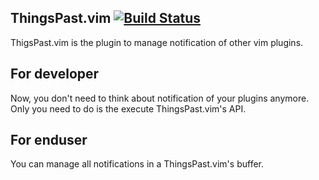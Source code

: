 ## ThingsPast.vim [![Build Status](https://travis-ci.org/supermomonga/thingspast.vim.png?branch=master)](https://travis-ci.org/supermomonga/thingspast.vim)

ThigsPast.vim is the plugin to manage notification of other vim plugins.

## For developer

Now, you don't need to think about notification of your plugins anymore.
Only you need to do is the execute ThingsPast.vim's API.

## For enduser

You can manage all notifications in a ThingsPast.vim's buffer.


